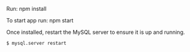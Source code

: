 

   Run: npm install

   To start app run: npm start
   
   Once installed, restart the MySQL server to ensure it is up and running.

   `$ mysql.server restart`

